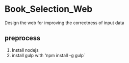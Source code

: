 # Book_Selection_Web
Design the web for improving the correctness of input data

## preprocess
1. Install nodejs
2. install gulp with 'npm install -g gulp`
